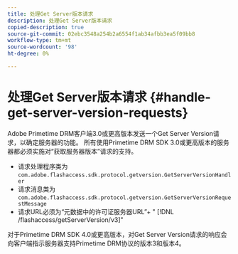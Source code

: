 ```yaml
---
title: 处理Get Server版本请求
description: 处理Get Server版本请求
copied-description: true
source-git-commit: 02ebc3548a254b2a6554f1ab34afbb3ea5f09bb8
workflow-type: tm+mt
source-wordcount: '98'
ht-degree: 0%

---
```


# 处理Get Server版本请求 {#handle-get-server-version-requests}

Adobe Primetime DRM客户端3.0或更高版本发送一个Get Server Version请求，以确定服务器的功能。 所有使用Primetime DRM SDK 3.0或更高版本的服务器都必须实施对“获取服务器版本”请求的支持。

* 请求处理程序类为 `com.adobe.flashaccess.sdk.protocol.getversion.GetServerVersionHandler`
* 请求消息类为 `com.adobe.flashaccess.sdk.protocol.getversion.GetServerVersionRequestMessage`
* 请求URL必须为“元数据中的许可证服务器URL”+ &quot; [!DNL /flashaccess/getServerVersion/v3]&quot;

对于Primetime DRM SDK 4.0或更高版本，对Get Server Version请求的响应会向客户端指示服务器支持Primetime DRM协议的版本3和版本4。
